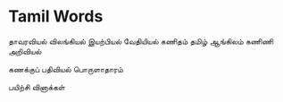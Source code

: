 # Tamil Words


தாவரவியல்
விலங்கியல்
இயற்பியல்
வேதியியல்
கணிதம்
தமிழ்
ஆங்கிலம்
கணிணி அறிவியல்

கணக்குப் பதிவியல்
பொருளாதாரம்

பயிற்சி 
வினாக்கள் 